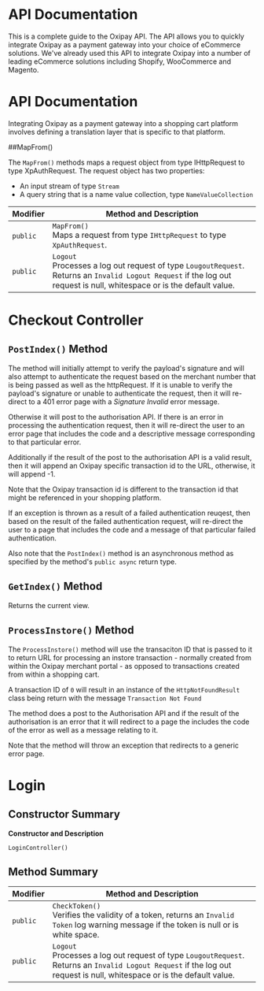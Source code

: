 # API Documentation

This is a complete guide to the Oxipay API. The API allows you to quickly integrate Oxipay as a payment gateway into your choice of eCommerce solutions. We've already used this API to integrate Oxipay into a number of leading eCommerce solutions including Shopify, WooCommerce and Magento.

 

# API Documentation

Integrating Oxipay as a payment gateway into a shopping cart platform involves defining a translation layer that is specific to that platform.


##MapFrom()

The <code>MapFrom()</code> methods maps a request object from type IHttpRequest to type XpAuthRequest. The request object has two properties:

* An input stream of type <code>Stream</code>
* A query string that is a name value collection, type <code>NameValueCollection</code>




<table class="table table-striped table-hover ">
  <thead>
    <tr>
      <th>Modifier</th>
      <th>Method and Description</th>
    </tr>
  </thead>
  <tbody>
    <tr>
      <td><code>public</code></td>
      <td>
      <code>MapFrom()</code>
      <br>
      Maps a request from type <code>IHttpRequest</code> to type <code>XpAuthRequest</code>.
      </td>
    </tr>
    <tr>
      <td><code>public</code></td>
      <td><code>Logout</code>
      <br>
      Processes a log out request of type <code>LougoutRequest</code>. Returns an <code>Invalid Logout Request</code> if the log out request is null, whitespace or is the default value.</td>
      </td>
    </tr>
  </tbody>
</table>

# Checkout Controller

## <code>PostIndex()</code> Method

The method will initially attempt to verify the payload's signature and will also attempt to authenticate the request based on the merchant number that is being passed as well as the httpRequest. If it is unable to verify the payload's signature or unable to authenticate the request, then it will re-direct to a 401 error page with a *Signature Invalid* error message.

Otherwise it will post to the authorisation API. If there is an error in processing the authentication request, then it will re-direct the user to an error page that includes the code and a descriptive message corresponding to that particular error.

Additionally if the result of the post to the authorisation API is a valid result, then it will append an Oxipay specific transaction id to the URL, otherwise, it will append -1.

Note that the Oxipay transaction id is different to the transaction id that might be referenced in your shopping platform.

If an exception is thrown as a result of a failed authentication reuqest, then based on the result of the failed authentication request, will re-direct the user to a page that includes the code and a message of that particular failed authentication.

Also note that the <code>PostIndex()</code> method is an asynchronous method as specified by the method's <code>public async</code> return type.

## <code>GetIndex()</code> Method

Returns the current view.

## <code>ProcessInstore()</code> Method

The <code>ProcessInstore()</code> method will use the transaciton ID that is passed to it to return URL for processing an instore transaction - normally created from within the Oxipay merchant portal - as opposed to transactions created from within a shopping cart.

A transaction ID of <code>0</code> will result in an instance of the <code>HttpNotFoundResult</code> class being return with the message <code>Transaction Not Found</code>

The method does a post to the Authorisation API and if the result of the authorisation is an error that it will redirect to a page the includes the code of the error as well as a message relating to it.

Note that the method will throw an exception that redirects to a generic error page.

# Login

## Constructor Summary

**Constructor and Description**

<code>LoginController()</code>

## Method Summary

<table class="table table-striped table-hover ">
  <thead>
    <tr>
      <th>Modifier</th>
      <th>Method and Description</th>
    </tr>
  </thead>
  <tbody>
    <tr>
      <td><code>public</code></td>
      <td>
      <code>CheckToken()</code>
      <br>
      Verifies the validity of a token, returns an <code>Invalid Token</code> log warning message if the token is null or is white space.
      </td>
    </tr>
    <tr>
      <td><code>public</code></td>
      <td><code>Logout</code>
      <br>
      Processes a log out request of type <code>LougoutRequest</code>. Returns an <code>Invalid Logout Request</code> if the log out request is null, whitespace or is the default value.</td>
      </td>
    </tr>
  </tbody>
</table>

